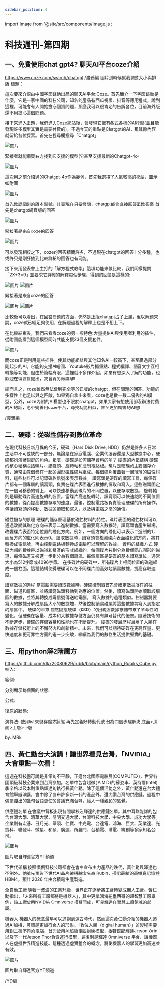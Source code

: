 ```yaml
---
sidebar_position: 4
---
```


import Image from '@site/src/components/Image.js';

# 科技週刊-第四期

## 一、免費使用chat gpt4? 聊天AI平台coze介紹
https://www.coze.com/search/chatgpt  /渡鴉編   圖片到時候幫我調整大小與排版
標題：

這次要來介紹由中國字節跳動出品的聊天AI平台:Coze。首先簡介一下字節跳動是什麼，它是一家中國的科技公司，知名的產品有西瓜視頻、抖音等應用程式，說到這裡，可能會有人開始擔心個資問題，那麼我可以很肯定的告訴各位，目前海外版還不用擔心這個問題。

接下來進入正題，我們進入Coze網站後，會發現它擁有各式各樣的AI模型(並且能發現許多模型其實是需要付費的)，不過今天的重點是Chatgpt的AI，那其餘內容就留給各位探索。首先在搜尋欄搜尋「Chatgpt」

<Image path="/technews/4/1.png" alt="圖片" />

緊接者就能網頁右方找到它支援的模型(它甚至支援最新的Chatgpt-4o)

<Image path="/technews/4/2.png" alt="圖片" />

這次用之前介紹過的Chatgpt-4o作為範例，首先我選擇了人氣較高的模型，圖示如附圖

<Image path="/technews/4/3.png" alt="圖片" />

首先確認個別的版本型號，其實現在只要發問，chatgpt都會直接回答正確答案
首先是chatgpt網頁版的回答

<Image path="/technews/4/4.png" alt="圖片" />

緊接著是來自coze的回答

<Image path="/technews/4/5.png" alt="圖片" />

可以發現相較之下，coze的回答精簡許多，不過現在chatgpt的回答十分多種，也或許只是剛好抽到比較詳細的回答也有可能。

接下來用發表會上主打的「解方程式教學」這項功能來做比較，我們同樣提問「2X+3=9」並要求它詳細的解釋每個步驟，得到的回答是這樣的:

<Image path="/technews/4/6.png" alt="圖片" />
<Image path="/technews/4/7.png" alt="圖片" />

緊接著是來自coze的回答

<Image path="/technews/4/8.png" alt="圖片" />
<Image path="/technews/4/9.png" alt="圖片" />

比較後可以看出，在回答問題的方面，仍然是正版chatgpt占了上風，但以解題來說，coze就已經足夠使用，在解題過程的解釋上也是不相上下。

在比較結束後，我們來看看coze的另一項特色:大量提供AI與使用者利用的插件，從附圖能看到這個模型同時共能支援23個支援套件，

<Image path="/technews/4/10.png" alt="圖片" />

而coze正是利用這些插件，使其功能組以與其他知名AI一較高下，甚至贏過部分剛起步的AI。它能夠支援AI繪圖、Youtube影片抓重點、程式編譯、語音文字互相轉換等功能，但由於篇幅有限，這裡就不多作介紹，如果有想深入了解的功能，也歡迎在留言區提出，我會再另做講解!

總而言之，coze雖然無法做到完全等於正版的chatgpt，但在問題的回答、功能的多樣性上也足以與之匹敵，如果獨自拿出來看，coze也是數一數二優秀的AI模型，另外，coze內附的AI模型也不限於chatgpt，如果大家有想使用卻沒辦法付費的AI的話，也不妨善用coze平台，尋找功能相似，甚至更加厲害的AI喔!

/渡鴉編

## 二、硬碟：從磁性儲存到數位革命

在現代科技日新月異的今天，硬碟（Hard Disk Drive, HDD）仍然是許多人日常生活中不可或缺的一部分。無論是在家庭電腦、企業伺服器還是大型數據中心，硬碟都扮演著關鍵的角色。那麼，硬碟是如何儲存資料的呢？
硬碟的內部結構
硬碟的核心結構包括碟片、讀寫頭、旋轉軸和控制電路板。碟片是硬碟的主要儲存介質，通常由數個疊在一起的圓形磁性碟片組成。每個碟片覆蓋著一層薄薄的磁性材料，這些材料可以記錄磁性信號來表示數據。
讀寫頭是硬碟的讀寫工具，每個碟片都有一個專屬的讀寫頭，負責在碟片表面進行數據的讀取和寫入。這些磁頭固定在一個可移動的臂上，可以快速移動到碟片的不同位置，以便存取數據。
旋轉軸則是驅動碟片高速旋轉的裝置。當碟片高速旋轉時，讀寫頭可以快速訪問不同位置的數據，從而提高數據存取的速度。最後，控制電路板負責管理硬碟的所有操作，包括讀寫頭的移動、數據的讀取和寫入，以及與電腦之間的通信。

磁性儲存的原理
硬碟的儲存原理基於磁性材料的特性。碟片表面的磁性材料可以通過改變其磁化方向來表示二進制數據。當需要寫入數據時，讀寫頭會產生磁場，改變碟片表面特定位置的磁化方向。例如，一個方向的磁化可以表示二進制的1，而反方向的磁化則表示0。
讀取數據時，讀寫頭會檢測碟片表面磁化的方向，將其轉換成電信號，再由控制電路板轉換成電腦可以理解的數據。
資料的組織方式
硬碟內部的數據是以磁道和扇區的形式組織的。每個碟片被劃分為數個同心圓形的磁道，每條磁道又被進一步劃分為數個扇區。每個扇區是硬碟的基本讀寫單位，通常大小為512字節或4096字節。
在多碟片的硬碟中，所有碟片上相同位置的磁道組成一個柱面。這種結構使得硬碟可以在不同碟片間高效地讀寫數據，提高存取速度。

讀寫數據的過程
當電腦需要讀取數據時，硬碟控制器首先會確定數據所在的柱面、磁道和扇區，並將讀寫磁頭移動到對應的位置。然後，讀寫磁頭開始讀取該扇區的數據，並將其轉換成電信號傳送給電腦。
寫入數據的過程類似。控制器將要寫入的數據分解成扇區大小的數據塊，然後控制讀寫磁頭將這些數據塊寫入到指定的扇區中。
硬碟的未來
雖然固態硬碟（SSD）的出現為數據存儲帶來了革命性的變化，但硬碟在容量、成本和大數據存儲方面仍具有無可替代的優勢。隨著技術的不斷進步，硬碟的存儲容量和性能也在不斷提升。
硬碟的發展歷程展示了人類在數據存儲技術上的不懈努力和創新精神。未來，我們可以期待硬碟在更高容量、更快速度和更可靠性方面的進一步突破，繼續為我們的數位生活提供堅實的基礎。

## 三、用python解2階魔方
https://github.com/dkx20080629/rubik/blob/main/python_Rubiks_Cube.py
輸入:

範例:

分別顯示每個面的狀態:

公式:

復原的狀態:

演算法:
使用list來儲存魔方狀態 再先定義好轉動代號 分為四個步驟解決
底面>頂面>上層>下層

by. MRk

## 四、黃仁勳台大演講！讓世界看見台灣，「NVIDIA」大會重點一次看！

這週在科技圈可說是非常的不平靜，正逢台北國際電腦展(COMPUTEX)，世界各國頂級科技企業來到台灣參加。名單中包含超微(ＡＭＤ)的蘇姿丰、英特爾(Intel)季辛格以及本則重點輝達的執行長黃仁勳。除了這個活動之外，黃仁勳還在台大體育館舉辦演講，會中除了宣布許多新一代的產品外，還大讚台灣的供應鏈。過程中偶爾蹦出的幾句台語更使的會議充滿台味，給人一種親民的感覺。
	
供應鏈名單
在會議中背板出現各間學校及輝達的供應鏈名單。其中耳熟能詳的包含台灣大學、清華大學、陽明交通大學、台灣科技大學、中央大學、成功大學等。企業則有宏碁、日月光、華碩、仁寶、中光電、台達電、鴻海、巨大、英業達、光寶科、聯發科、微星、和碩、廣達、所羅門、台積電、聯電、緯創等多家知名公司。

<Image path="/technews/4/11.png" alt="圖片" />

圖片取自輝達官方YT頻道

下世代架構
按照慣例科技公司都會在會中宣布主力產品的跌代，黃仁勳與暉達也不例外。他搶先預告下世代AI晶片架構將命名為 Rubin，搭配最新的高頻寬記憶體HBM4，預計 2026 年由台積電生產製造。

全自動工廠
隨著一波波的工業升級，世界正在逐步將工廠轉變成無人工廠。黃仁勳指出，「未來所有工廠都將是機器人」，其中更拿鴻海在墨西哥的超智慧工廠舉例，該工廠使用NVIDIA Omniverse 搭建而成，可見輝達在智慧工廠領域的部屬。

機器人
機器人的概念最早可以追朔到遠古時代，然而這次黃仁勳介紹的機器人透過AI加持，可謂是更加符合人的形象。「數位人類（digital human）」的製程需要用到三種不同的電腦，首先使用AI超級電腦訓練模型，接著搭配輝達Jetson Orin以及下一代Jetson Thor負責運行模型，最後則是輝達 Omniverse 平台，讓機器人在虛擬世界精進技能。這種透過虛實整合的概念，將使機器人的學習更加高速並有效。

<Image path="/technews/4/12.png" alt="圖片" />

圖片取自輝達官方YT頻道

/YD編

